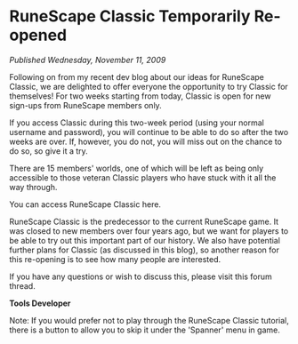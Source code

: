 # RuneScape Classic Temporarily Re-opened
*Published Wednesday, November 11, 2009*

Following on from my recent dev blog about our ideas for RuneScape Classic, we are delighted to offer everyone the opportunity to try Classic for themselves! For two weeks starting from today, Classic is open for new sign-ups from RuneScape members only.

If you access Classic during this two-week period (using your normal username and password), you will continue to be able to do so after the two weeks are over. If, however, you do not, you will miss out on the chance to do so, so give it a try.

There are 15 members' worlds, one of which will be left as being only accessible to those veteran Classic players who have stuck with it all the way through.

You can access RuneScape Classic here.

RuneScape Classic is the predecessor to the current RuneScape game. It was closed to new members over four years ago, but we want for players to be able to try out this important part of our history. We also have potential further plans for Classic (as discussed in this blog), so another reason for this re-opening is to see how many people are interested.

If you have any questions or wish to discuss this, please visit this forum thread.

**Tools Developer**

Note: If you would prefer not to play through the RuneScape Classic tutorial, there is a button to allow you to skip it under the 'Spanner' menu in game.

